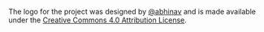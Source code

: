 The logo for the project was designed by [@abhinav](https://github.com/abhinav/)
and is made available under the [Creative Commons 4.0 Attribution License](https://creativecommons.org/licenses/by/4.0/).
